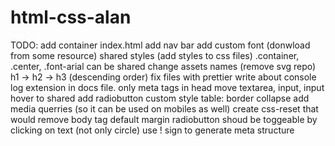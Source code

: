 # html-css-alan

TODO:
add container index.html
add nav bar
add custom font (donwload from some resource)
shared styles (add styles to css files)
.container, .center, .font-arial can be shared
change assets names (remove svg repo)
h1 -> h2 -> h3 (descending order)
fix files with prettier
write about console log extension in docs file.
only meta tags in head
move textarea, input, input hover to shared
add radiobutton custom style
table: border collapse
add media querries (so it can be used on mobiles as well)
create css-reset that would remove body tag default margin
radiobutton shoud be toggeable by clicking on text (not only circle)
use ! sign to generate meta structure
